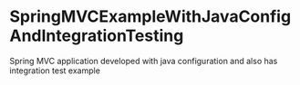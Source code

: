 # SpringMVCExampleWithJavaConfigAndIntegrationTesting
Spring MVC application developed with java configuration and also has integration test example
